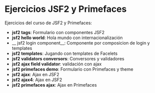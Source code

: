 # Ejercicios JSF2 y Primefaces
Ejercicios del curso de JSF2 y Primefaces:

* __jsf2 tags__: Formulario con componentes JSF2
* __jsf2 hello world__: Hola mundo con internacionalización
* __ jsf2 login component__: Componente por composicion de login y templates
* __jsf2 templates__: Jugando con templates de Facelets
* __jsf2 validators conversors__: Conversores y validadores
* __jsf2  ajax field validator__: validación con ajax
* __jsf2 primefaces demo__: Formulario con Primefaces y theme
* __jsf2 ajax__: Ajax en JSF2
* __jsf2 ajax4__: Ajax en JSF2
* __jsf2 primefaces ajax__: Ajax en Primefaces
